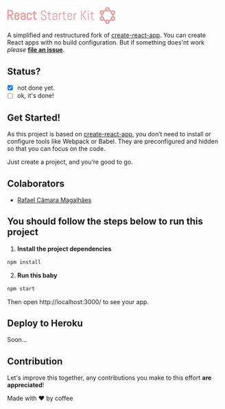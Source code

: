 <img src="./logo.png" alt="alt text" width="50%" height="50%">

A simplified and restructured fork of [create-react-app](https://github.com/facebookincubator/create-react-app).
You can create React apps with no build configuration. But if something does'nt work *please* [**file an issue**](https://github.com/rafaelcaramam/react-starter-kit/issues/new).

## Status?

- [x] not done yet.
- [ ] ok, it's done!

## Get Started!

As this project is based on [create-react-app](https://github.com/facebookincubator/create-react-app), you don’t need to install or configure tools like Webpack or Babel. They are preconfigured and hidden so that you can focus on the code.

Just create a project, and you’re good to go.

## Colaborators
- [Rafael Câmara Magalhães](https://github.com/rafaelcamaram)

## You should follow the steps below to run this project
1. **Install the project dependencies**

```sh
npm install
```

2. **Run this baby**

```sh
npm start
```

Then open http://localhost:3000/ to see your app.

## Deploy to Heroku

Soon...

## Contribution

Let's improve this together, any contributions you make to this effort **are appreciated**!

Made with :heart: by coffee
